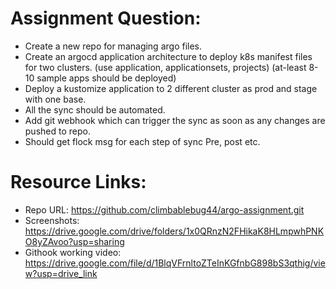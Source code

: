 # Assignment Question:

- Create a new repo for managing argo files.
- Create an argocd application architecture to deploy k8s manifest files for two clusters. (use application, applicationsets, projects) (at-least 8-10 sample apps should be deployed)
- Deploy a kustomize application to 2 different cluster as prod and stage with one base.
- All the sync should be automated.
- Add git webhook which can trigger the sync as soon as any changes are pushed to repo.
- Should get flock msg for each step of sync Pre, post etc.

# Resource Links:
- Repo URL: https://github.com/climbablebug44/argo-assignment.git
- Screenshots: https://drive.google.com/drive/folders/1x0QRnzN2FHikaK8HLmpwhPNKO8yZAvoo?usp=sharing
- Githook working video: https://drive.google.com/file/d/1BlqVFrnltoZTeInKGfnbG898bS3qthig/view?usp=drive_link
